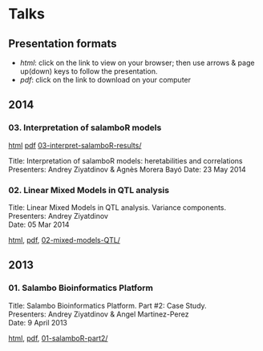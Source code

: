 # Talks

## Presentation formats

* *html*: click on the link to view on your browser; then use arrows & page up(down) keys to follow the presentation.
* *pdf*: click on the link to download on your computer

## 2014

### 03. Interpretation of salamboR models

[html](http://htmlpreview.github.io/?https://github.com/ugcd/Public/blob/master/talks/03-interpret-salamboR-results/html/index.html)
[pdf](https://github.com/ugcd/Public/blob/master/talks/03-interpret-salamboR-results/03-interpret-salamboR-results.pdf?raw=true)
[03-interpret-salamboR-results/](03-interpret-salamboR-results/)

Title: Interpretation of salamboR models: heretabilities and correlations
Presenters: Andrey Ziyatdinov & Agnès Morera Bayó
Date: 23 May 2014

### 02. Linear Mixed Models in QTL analysis 

Title: Linear Mixed Models in QTL analysis. Variance components.  
Presenters: Andrey Ziyatdinov  
Date: 05 Mar 2014  

[html](http://htmlpreview.github.io/?https://github.com/ugcd/Public/blob/master/talks/02-mixed-models-QTL/html/index.html), 
[pdf](https://github.com/ugcd/Public/blob/master/talks/02-mixed-models-QTL/Mixed-Models-QTL.pdf?raw=true),
[02-mixed-models-QTL/](02-mixed-models-QTL/)

## 2013

### 01. Salambo Bioinformatics Platform

Title: Salambo Bioinformatics Platform. Part #2: Case Study.  
Presenters: Andrey Ziyatdinov & Angel Martinez-Perez  
Date: 9 April 2013  

[html](http://htmlpreview.github.io/?https://github.com/ugcd/Public/blob/master/talks/01-salamboR-part2/html/salamboR.html),
[pdf](https://github.com/ugcd/Public/blob/master/talks/01-salamboR-part2/Salambo-Bioinformatics-Platform.pdf?raw=true),
[01-salamboR-part2/](01-salamboR-part2/)
